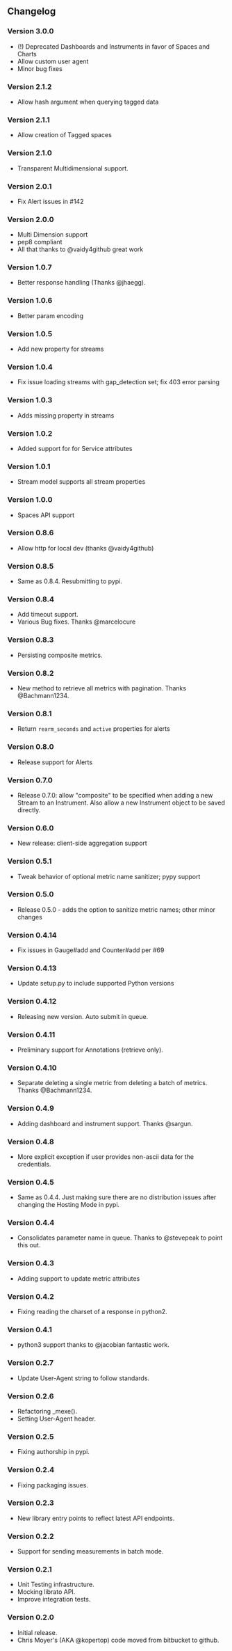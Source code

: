 ## Changelog

### Version 3.0.0
* (!) Deprecated Dashboards and Instruments in favor of Spaces and Charts
* Allow custom user agent
* Minor bug fixes

### Version 2.1.2
* Allow hash argument when querying tagged data

### Version 2.1.1
* Allow creation of Tagged spaces

### Version 2.1.0
* Transparent Multidimensional support.

### Version 2.0.1
* Fix Alert issues in #142

### Version 2.0.0
* Multi Dimension support
* pep8 compliant
* All that thanks to @vaidy4github great work

### Version 1.0.7
* Better response handling (Thanks @jhaegg).

### Version 1.0.6
* Better param encoding

### Version 1.0.5
* Add new property for streams

### Version 1.0.4
* Fix issue loading streams with gap_detection set; fix 403 error parsing

### Version 1.0.3
* Adds missing property in streams

### Version 1.0.2
* Added support for for Service attributes

### Version 1.0.1
* Stream model supports all stream properties

### Version 1.0.0
* Spaces API support

### Version 0.8.6
* Allow http for local dev (thanks @vaidy4github)

### Version 0.8.5
* Same as 0.8.4. Resubmitting to pypi.

### Version 0.8.4
* Add timeout support.
* Various Bug fixes. Thanks @marcelocure

### Version 0.8.3
* Persisting composite metrics.

### Version 0.8.2
* New method to retrieve all metrics with pagination. Thanks @Bachmann1234.

### Version 0.8.1
* Return `rearm_seconds` and `active` properties for alerts

### Version 0.8.0
* Release support for Alerts

### Version 0.7.0
* Release 0.7.0: allow "composite" to be specified when adding a new Stream to an Instrument.  Also allow a new Instrument object to be saved directly.

### Version 0.6.0
* New release: client-side aggregation support

### Version 0.5.1
* Tweak behavior of optional metric name sanitizer; pypy support

### Version 0.5.0
* Release 0.5.0 - adds the option to sanitize metric names; other minor changes

### Version 0.4.14
* Fix issues in Gauge#add and Counter#add per #69

### Version 0.4.13
* Update setup.py to include supported Python versions

### Version 0.4.12
* Releasing new version. Auto submit in queue.

### Version 0.4.11
* Preliminary support for Annotations (retrieve only).

### Version 0.4.10
* Separate deleting a single metric from deleting a batch of metrics.
  Thanks @Bachmann1234.

### Version 0.4.9
* Adding dashboard and instrument support. Thanks @sargun.

### Version 0.4.8
* More explicit exception if user provides non-ascii data for the credentials.

### Version 0.4.5
* Same as 0.4.4. Just making sure there are no distribution issues after
  changing the Hosting Mode in pypi.

### Version 0.4.4
* Consolidates parameter name in queue. Thanks to @stevepeak to point this out.

### Version 0.4.3
* Adding support to update metric attributes

### Version 0.4.2
* Fixing reading the charset of a response in python2.

### Version 0.4.1
* python3 support thanks to @jacobian fantastic work.

### Version 0.2.7
* Update User-Agent string to follow standards.

### Version 0.2.6
* Refactoring _mexe().
* Setting User-Agent header.

### Version 0.2.5
* Fixing authorship in pypi.

### Version 0.2.4
* Fixing packaging issues.

### Version 0.2.3
* New library entry points to reflect latest API endpoints.

### Version 0.2.2
* Support for sending measurements in batch mode.

### Version 0.2.1
* Unit Testing infrastructure.
* Mocking librato API.
* Improve integration tests.

### Version 0.2.0
* Initial release.
* Chris Moyer's (AKA @kopertop) code moved from bitbucket to github.
